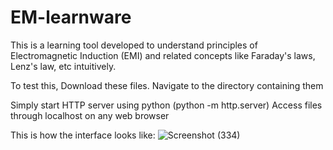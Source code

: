 # EM-learnware
This is a learning tool developed to understand principles of Electromagnetic Induction (EMI) and related concepts like Faraday's laws, Lenz's law, etc intuitively. 

To test this, 
Download these files.
Navigate to the directory containing them

Simply start HTTP server using python (python -m http.server)
Access files through localhost on any web browser

This is how the interface looks like:
![Screenshot (334)](https://github.com/user-attachments/assets/460eedbc-cb6b-4ec7-bc86-6d6d9c4cec46)
